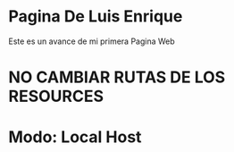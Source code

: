 # Pagina De Luis Enrique
Este es un avance de mi primera Pagina Web 

# NO CAMBIAR RUTAS DE LOS RESOURCES

# Modo: Local Host
